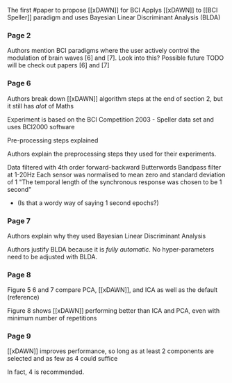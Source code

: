 The first #paper to propose [[xDAWN]] for BCI
Applys [[xDAWN]] to [[BCI Speller]]  paradigm and uses Bayesian Linear Discriminant Analysis (BLDA)

### Page 2

Authors mention BCI paradigms where the user actively control the modulation of brain waves [6] and [7]. Look into this?
Possible future TODO will be check out papers [6] and [7]

### Page 6
Authors break down [[xDAWN]] algorithm steps at the end of section 2, but it still has *alot* of Maths
   
Experiment is based on the BCI Competition 2003 - Speller data set and uses BCI2000 software
   
Pre-processing steps explained

Authors explain the preprocessing steps they used for their experiments.

Data filtered with 4th order forward-backward Butterwords Bandpass filter at 1-20Hz
Each sensor was normalised to mean zero and standard deviation of 1
"The temporal length of the synchronous response was chosen to be 1 second"

- (Is that a wordy way of saying 1 second epochs?)

### Page 7
Authors explain why they used Bayesian Linear Discriminant Analysis

Authors justify BLDA because it is *fully automatic*.
No hyper-parameters need to be adjusted with BLDA.

### Page 8
Figure 5 6 and 7 compare PCA, [[xDAWN]], and ICA as well as the default (reference)

Figure 8 shows [[xDAWN]] performing better than ICA and PCA, even with minimum number of repetitions

### Page 9
[[xDAWN]] improves performance, so long as at least 2 components are selected and as few as 4 could suffice

In fact, 4 is recommended.
